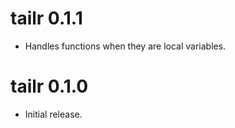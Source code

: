 # tailr 0.1.1

* Handles functions when they are local variables.

# tailr 0.1.0

* Initial release.
